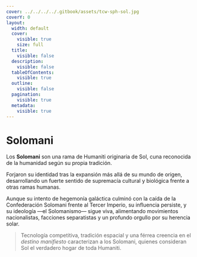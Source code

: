 ```yaml
---
cover: ../../../../.gitbook/assets/tcw-sph-sol.jpg
coverY: 0
layout:
  width: default
  cover:
    visible: true
    size: full
  title:
    visible: false
  description:
    visible: false
  tableOfContents:
    visible: true
  outline:
    visible: false
  pagination:
    visible: true
  metadata:
    visible: true
---
```


# Solomani

Los **Solomani** son una rama de Humaniti originaria de Sol, cuna reconocida de la humanidad según su propia tradición.

Forjaron su identidad tras la expansión más allá de su mundo de origen, desarrollando un fuerte sentido de supremacía cultural y biológica frente a otras ramas humanas.

Aunque su intento de hegemonía galáctica culminó con la caída de la Confederación Solomani frente al Tercer Imperio, su influencia persiste, y su ideología —el Solomanismo— sigue viva, alimentando movimientos nacionalistas, facciones separatistas y un profundo orgullo por su herencia solar.

> Tecnología competitiva, tradición espacial y una férrea creencia en el _destino manifiesto_ caracterizan a los Solomani, quienes consideran Sol el verdadero hogar de toda Humaniti.
